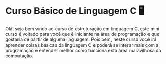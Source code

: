 # Curso Básico de Linguagem C :desktop_computer:

Olá! seja bem vindo ao curso de estruturação em linguagem C, este mini curso é voltado para você que é iniciante na área de programação e que gostaria de partir de alguma linguagem. Pois bem, neste curso você irá aprender coisas básicas da linguagem C e poderá se interar mais com a programação e entender melhor como funciona esta área maravilhosa da computação.